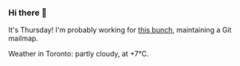 ### Hi there :wave:

It's Thursday! I'm probably working for [this bunch](https://github.com/kohofinancial), maintaining a Git mailmap.

Weather in Toronto: partly cloudy, at +7°C.

